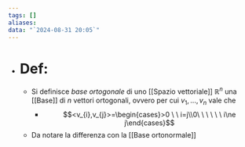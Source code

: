 ```yaml
---
tags: []
aliases: 
data: "`2024-08-31 20:05`"
---
```

- # Def:
	- Si definisce _base ortogonale_ di uno [[Spazio vettoriale]] $\mathbb{R}^{n}$ una [[Base]] di $n$ vettori ortogonali, ovvero per cui $v_1,...,v_n$ vale che
		- $$<v_{i},v_{j}>=\begin{cases}>0 \ \ i=j\\0\ \ \ \ \ \ i\ne j\end{cases}$$
	- Da notare la differenza con la [[Base ortonormale]]